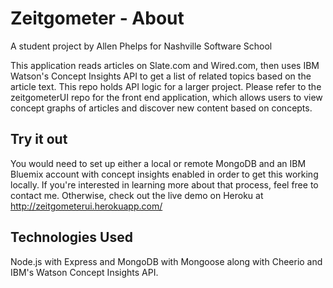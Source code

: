 # Zeitgometer - About

A student project by Allen Phelps for Nashville Software School

This application reads articles on Slate.com and Wired.com, then uses IBM Watson's Concept Insights API to get a list of related topics based on the article text. This repo holds API logic for a larger project. Please refer to the zeitgometerUI repo for the front end application, which allows users to view concept graphs of articles and discover new content based on concepts.

## Try it out
You would need to set up either a local or remote MongoDB and an IBM Bluemix account with concept insights enabled in order to get this working locally. If you're interested in learning more about that process, feel free to contact me. Otherwise, check out the live demo on Heroku at http://zeitgometerui.herokuapp.com/


## Technologies Used

Node.js with Express and MongoDB with Mongoose along with Cheerio and IBM's Watson Concept Insights API.
